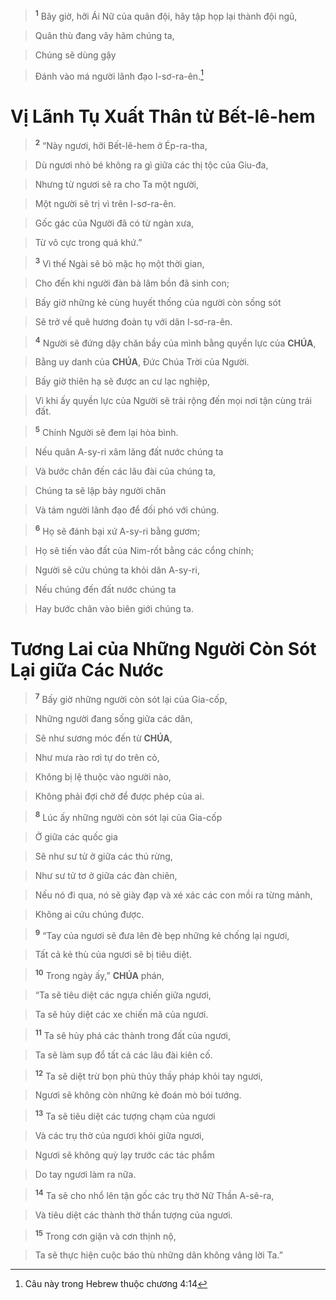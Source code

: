 > <sup><b>1</b></sup> Bây giờ, hỡi Ái Nữ của quân đội, hãy tập họp lại thành đội ngũ,
>


> Quân thù đang vây hãm chúng ta,
>


> Chúng sẽ dùng gậy
>


> Đánh vào má người lãnh đạo I-sơ-ra-ên.[^1]
>


# Vị Lãnh Tụ Xuất Thân từ Bết-lê-hem

> <sup><b>2</b></sup> “Này ngươi, hỡi Bết-lê-hem ở Ép-ra-tha,
>


> Dù ngươi nhỏ bé không ra gì giữa các thị tộc của Giu-đa,
>


> Nhưng từ ngươi sẽ ra cho Ta một người,
>


> Một người sẽ trị vì trên I-sơ-ra-ên.
>


> Gốc gác của Người đã có từ ngàn xưa,
>


> Từ vô cực trong quá khứ.”
>


> <sup><b>3</b></sup> Vì thế Ngài sẽ bỏ mặc họ một thời gian,
>


> Cho đến khi người đàn bà lâm bồn đã sinh con;
>


> Bấy giờ những kẻ cùng huyết thống của người còn sống sót
>


> Sẽ trở về quê hương đoàn tụ với dân I-sơ-ra-ên.
>


> <sup><b>4</b></sup> Người sẽ đứng dậy chăn bầy của mình bằng quyền lực của **CHÚA**,
>


> Bằng uy danh của **CHÚA**, Đức Chúa Trời của Người.
>


> Bấy giờ thiên hạ sẽ được an cư lạc nghiệp,
>


> Vì khi ấy quyền lực của Người sẽ trải rộng đến mọi nơi tận cùng trái đất.
>


> <sup><b>5</b></sup> Chính Người sẽ đem lại hòa bình.
>


> Nếu quân A-sy-ri xâm lăng đất nước chúng ta
>


> Và bước chân đến các lâu đài của chúng ta,
>


> Chúng ta sẽ lập bảy người chăn
>


> Và tám người lãnh đạo để đối phó với chúng.
>


> <sup><b>6</b></sup> Họ sẽ đánh bại xứ A-sy-ri bằng gươm;
>


> Họ sẽ tiến vào đất của Nim-rốt bằng các cổng chính;
>


> Người sẽ cứu chúng ta khỏi dân A-sy-ri,
>


> Nếu chúng đến đất nước chúng ta
>


> Hay bước chân vào biên giới chúng ta.
>


# Tương Lai của Những Người Còn Sót Lại giữa Các Nước

> <sup><b>7</b></sup> Bấy giờ những người còn sót lại của Gia-cốp,
>


> Những người đang sống giữa các dân,
>


> Sẽ như sương móc đến từ **CHÚA**,
>


> Như mưa rào rơi tự do trên cỏ,
>


> Không bị lệ thuộc vào người nào,
>


> Không phải đợi chờ để được phép của ai.
>


> <sup><b>8</b></sup> Lúc ấy những người còn sót lại của Gia-cốp
>


> Ở giữa các quốc gia
>


> Sẽ như sư tử ở giữa các thú rừng,
>


> Như sư tử tơ ở giữa các đàn chiên,
>


> Nếu nó đi qua, nó sẽ giày đạp và xé xác các con mồi ra từng mảnh,
>


> Không ai cứu chúng được.
>


> <sup><b>9</b></sup> “Tay của ngươi sẽ đưa lên đè bẹp những kẻ chống lại ngươi,
>


> Tất cả kẻ thù của ngươi sẽ bị tiêu diệt.
>


> <sup><b>10</b></sup> Trong ngày ấy,” **CHÚA** phán,
>


> “Ta sẽ tiêu diệt các ngựa chiến giữa ngươi,
>


> Ta sẽ hủy diệt các xe chiến mã của ngươi.
>


> <sup><b>11</b></sup> Ta sẽ hủy phá các thành trong đất của ngươi,
>


> Ta sẽ làm sụp đổ tất cả các lâu đài kiên cố.
>


> <sup><b>12</b></sup> Ta sẽ diệt trừ bọn phù thủy thầy pháp khỏi tay ngươi,
>


> Ngươi sẽ không còn những kẻ đoán mò bói tướng.
>


> <sup><b>13</b></sup> Ta sẽ tiêu diệt các tượng chạm của ngươi
>


> Và các trụ thờ của ngươi khỏi giữa ngươi,
>


> Ngươi sẽ không quỳ lạy trước các tác phẩm
>


> Do tay ngươi làm ra nữa.
>


> <sup><b>14</b></sup> Ta sẽ cho nhổ lên tận gốc các trụ thờ Nữ Thần A-sê-ra,
>


> Và tiêu diệt các thành thờ thần tượng của ngươi.
>


> <sup><b>15</b></sup> Trong cơn giận và cơn thịnh nộ,
>


> Ta sẽ thực hiện cuộc báo thù những dân không vâng lời Ta.”
>

[^1]: Câu này trong Hebrew thuộc chương 4:14